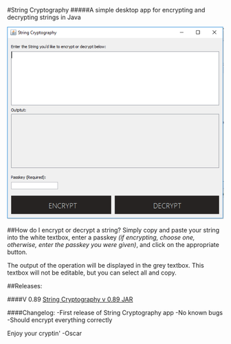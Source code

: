 #String Cryptography
#####A simple desktop app for encrypting and decrypting strings in Java

![alt text](https://github.com/oscar-rt/string-cryptography/blob/master/img/app.PNG "String Cryptography App")

##How do I encrypt or decrypt a string?
Simply copy and paste your string into the white textbox, enter a passkey *(if encrypting, choose one, otherwise, enter the passkey you were given)*, and click on the appropriate button.

The output of the operation will be displayed in the grey textbox. This textbox will not be editable, but you can select all and copy.

##Releases:

####V 0.89
[String Cryptography v 0.89 JAR](https://github.com/oscar-rt/string-cryptography/raw/master/StringCryptography0.89.zip)  

####Changelog:
-First release of String Cryptography app
-No known bugs 
-Should encrypt everything correctly

Enjoy your cryptin'
-Oscar



